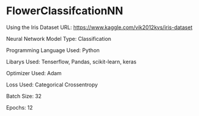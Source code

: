 # FlowerClassifcationNN

Using the Iris Dataset URL: https://www.kaggle.com/vik2012kvs/iris-dataset

Neural Network Model Type: Classification

Programming Language Used: Python

Libarys Used: Tenserflow, Pandas, scikit-learn, keras

Optimizer Used: Adam

Loss Used: Categorical Crossentropy

Batch Size: 32 

Epochs: 12
